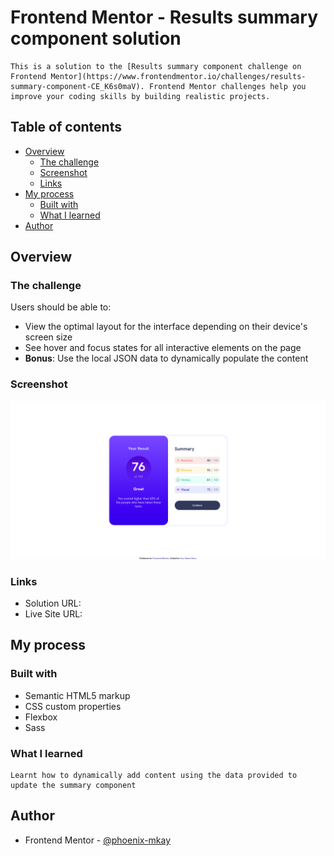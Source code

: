 # Frontend Mentor - Results summary component solution

    This is a solution to the [Results summary component challenge on Frontend Mentor](https://www.frontendmentor.io/challenges/results-summary-component-CE_K6s0maV). Frontend Mentor challenges help you improve your coding skills by building realistic projects. 

## Table of contents

- [Overview](#overview)
  - [The challenge](#the-challenge)
  - [Screenshot](#screenshot)
  - [Links](#links)
- [My process](#my-process)
  - [Built with](#built-with)
  - [What I learned](#what-i-learned)
- [Author](#author)

## Overview

### The challenge

Users should be able to:

- View the optimal layout for the interface depending on their device's screen size
- See hover and focus states for all interactive elements on the page
- **Bonus**: Use the local JSON data to dynamically populate the content

### Screenshot

  !["Project Sreenshot"](https://github.com/phoenix-mkay/result-summary-component/blob/main/assets/images/result-component-screenshot.png)

### Links

- Solution URL:[](https://github.com/phoenix-mkay/result-summary-component)
- Live Site URL:[](https://thunderous-kitsune-299570.netlify.app/)

## My process

### Built with

- Semantic HTML5 markup
- CSS custom properties
- Flexbox
- Sass

### What I learned

    Learnt how to dynamically add content using the data provided to update the summary component

## Author

- Frontend Mentor - [@phoenix-mkay](https://www.frontendmentor.io/profile/phoenix-mkay)
